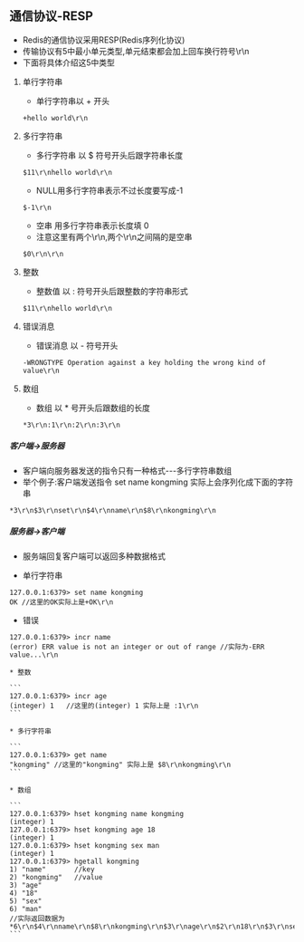 ## 通信协议-RESP

* Redis的通信协议采用RESP(Redis序列化协议)
* 传输协议有5中最小单元类型,单元结束都会加上回车换行符号\r\n
* 下面将具体介绍这5中类型
1. 单行字符串

	* 单行字符串以 + 开头
	```
	+hello world\r\n
	```

2. 多行字符串

	* 多行字符串 以 $ 符号开头后跟字符串长度
	
	```
	$11\r\nhello world\r\n
	```

	* NULL用多行字符串表示不过长度要写成-1
	
	```
	$-1\r\n
	```
	* 空串 用多行字符串表示长度填 0
	* 注意这里有两个\r\n,两个\r\n之间隔的是空串
	
	```
	$0\r\n\r\n
	```

3. 整数

	* 整数值 以 : 符号开头后跟整数的字符串形式

	
	```
	$11\r\nhello world\r\n
	```

4. 错误消息

	* 错误消息 以 - 符号开头
	
	```
	-WRONGTYPE Operation against a key holding the wrong kind of value\r\n
	```
5. 数组

	* 数组 以 * 号开头后跟数组的长度
	
	```
	*3\r\n:1\r\n:2\r\n:3\r\n
	```

##### 客户端->服务器

* 客户端向服务器发送的指令只有一种格式---多行字符串数组
* 举个例子:客户端发送指令 set name kongming 实际上会序列化成下面的字符串
	
```
*3\r\n$3\r\nset\r\n$4\r\nname\r\n$8\r\nkongming\r\n
```

##### 服务器->客户端

* 服务端回复客户端可以返回多种数据格式
	
* 单行字符串
	
```
127.0.0.1:6379> set name kongming
OK //这里的OK实际上是+OK\r\n
```

* 错误
	
```
127.0.0.1:6379> incr name
(error) ERR value is not an integer or out of range //实际为-ERR value...\r\n
```
	
	* 整数
	
	```
	127.0.0.1:6379> incr age
	(integer) 1   //这里的(integer) 1 实际上是 :1\r\n
	```
	
	* 多行字符串

	```
	127.0.0.1:6379> get name
	"kongming" //这里的"kongming" 实际上是 $8\r\nkongming\r\n
	```

	* 数组

	```
	127.0.0.1:6379> hset kongming name kongming
	(integer) 1
	127.0.0.1:6379> hset kongming age 18
	(integer) 1
	127.0.0.1:6379> hset kongming sex man
	(integer) 1
	127.0.0.1:6379> hgetall kongming
	1) "name"		//key
	2) "kongming"	//value
	3) "age"
	4) "18"
	5) "sex"
	6) "man"
	//实际返回数据为 *6\r\n$4\r\nname\r\n$8\r\nkongming\r\n$3\r\nage\r\n$2\r\n18\r\n$3\r\nsex\r\n$3\r\nman\r\n
	```

